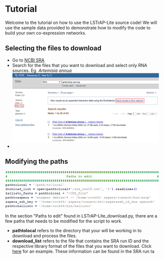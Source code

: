 # Tutorial
Welcome to the tutorial on how to use the LSTrAP-Lite source code!
We will use the sample data provided to demonstrate how to modify the code to build your own co-expression networks.

## Selecting the files to download
  * Go to [NCBI SRA](https://www.ncbi.nlm.nih.gov/sra)
  * Search for the files that you want to download and select only RNA sources. Eg. <i>Artemisia annua</i>
    ![SRA search](images/search.png "NCBI SRA search")
  *

## Modifying the paths

![paths](images/paths.PNG "Paths to edit")

In the section "Paths to edit" found in LSTrAP-Lite_download.py, there are a few paths that needs to be modified for the script to work.
  * <b>pathtolocal</b> refers to the directory that your will be working in to download and process the files.
  * <b>download_list</b> refers to the file that contains the SRA run ID and the respective library format of the files that you want to download. Click [here](/sample_data/sra_runID.txt) for an example. These information can be found in the SRA run ta
  
